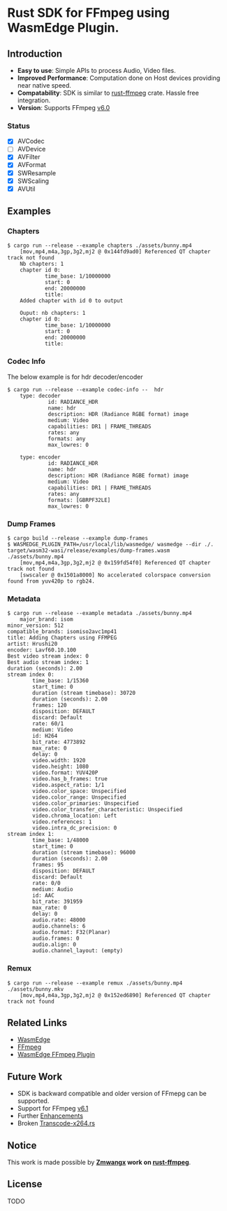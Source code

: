 # Rust SDK for FFmpeg using WasmEdge Plugin.

## Introduction

* **Easy to use**: Simple APIs to process Audio, Video files.
* **Improved Performance**: Computation done on Host devices providing near native speed.
* **Compatability**: SDK is similar to [rust-ffmpeg](https://github.com/zmwangx/rust-ffmpeg) crate. Hassle free integration.
* **Version**: Supports FFmpeg [v6.0](https://github.com/FFmpeg/FFmpeg/tree/release/6.0)

### Status
* [x] AVCodec 
* [ ] AVDevice 
* [x] AVFilter 
* [x] AVFormat 
* [x] SWResample
* [x] SWScaling
* [x] AVUtil 

## Examples

### Chapters
``` console
$ cargo run --release --example chapters ./assets/bunny.mp4 
    [mov,mp4,m4a,3gp,3g2,mj2 @ 0x144fd9ad0] Referenced QT chapter track not found
    Nb chapters: 1
    chapter id 0:
            time_base: 1/10000000
            start: 0
            end: 20000000
            title: 
    Added chapter with id 0 to output

    Ouput: nb chapters: 1
    chapter id 0:
            time_base: 1/10000000
            start: 0
            end: 20000000
            title: 
```

### Codec Info

The below example is for hdr decoder/encoder

```console
$ cargo run --release --example codec-info --  hdr
    type: decoder
             id: RADIANCE_HDR
             name: hdr
             description: HDR (Radiance RGBE format) image
             medium: Video
             capabilities: DR1 | FRAME_THREADS
             rates: any
             formats: any
             max_lowres: 0

    type: encoder
             id: RADIANCE_HDR
             name: hdr
             description: HDR (Radiance RGBE format) image
             medium: Video
             capabilities: DR1 | FRAME_THREADS
             rates: any
             formats: [GBRPF32LE]
             max_lowres: 0
```

### Dump Frames
``` console
$ cargo build --release --example dump-frames
$ WASMEDGE_PLUGIN_PATH=/usr/local/lib/wasmedge/ wasmedge --dir ./. target/wasm32-wasi/release/examples/dump-frames.wasm ./assets/bunny.mp4
    [mov,mp4,m4a,3gp,3g2,mj2 @ 0x159fd54f0] Referenced QT chapter track not found
    [swscaler @ 0x1501a8000] No accelerated colorspace conversion found from yuv420p to rgb24.

```

### Metadata
``` console
$ cargo run --release --example metadata ./assets/bunny.mp4
    major_brand: isom
minor_version: 512
compatible_brands: isomiso2avc1mp41
title: Adding Chapters using FFMPEG
artist: Hrushi20
encoder: Lavf60.10.100
Best video stream index: 0
Best audio stream index: 1
duration (seconds): 2.00
stream index 0:
        time_base: 1/15360
        start_time: 0
        duration (stream timebase): 30720
        duration (seconds): 2.00
        frames: 120
        disposition: DEFAULT
        discard: Default
        rate: 60/1
        medium: Video
        id: H264
        bit_rate: 4773892
        max_rate: 0
        delay: 0
        video.width: 1920
        video.height: 1080
        video.format: YUV420P
        video.has_b_frames: true
        video.aspect_ratio: 1/1
        video.color_space: Unspecified
        video.color_range: Unspecified
        video.color_primaries: Unspecified
        video.color_transfer_characteristic: Unspecified
        video.chroma_location: Left
        video.references: 1
        video.intra_dc_precision: 0
stream index 1:
        time_base: 1/48000
        start_time: 0
        duration (stream timebase): 96000
        duration (seconds): 2.00
        frames: 95
        disposition: DEFAULT
        discard: Default
        rate: 0/0
        medium: Audio
        id: AAC
        bit_rate: 391959
        max_rate: 0
        delay: 0
        audio.rate: 48000
        audio.channels: 6
        audio.format: F32(Planar)
        audio.frames: 0
        audio.align: 0
        audio.channel_layout: (empty)
```

### Remux 
```console
$ cargo run --release --example remux ./assets/bunny.mp4 ./assets/bunny.mkv
    [mov,mp4,m4a,3gp,3g2,mj2 @ 0x152ed6890] Referenced QT chapter track not found
```

## Related Links

- [WasmEdge](https://github.com/WasmEdge/WasmEdge)
- [FFmpeg](https://github.com/FFmpeg/FFmpeg)
- [WasmEdge FFmpeg Plugin]()

## Future Work
* SDK is backward compatible and older version of FFmepg can be supported. 
* Support for FFmpeg [v6.1](https://github.com/zmwangx/rust-ffmpeg/pull/165)
* Further [Enhancements](https://github.com/zmwangx/rust-ffmpeg/pulls)
* Broken [Transcode-x264.rs](https://github.com/zmwangx/rust-ffmpeg/issues/118)

## Notice
This work is made possible by **[Zmwangx](https://github.com/zmwangx/rust-ffmpeg) work on [rust-ffmpeg](https://github.com/zmwangx/rust-ffmpeg)**.

## License
TODO
